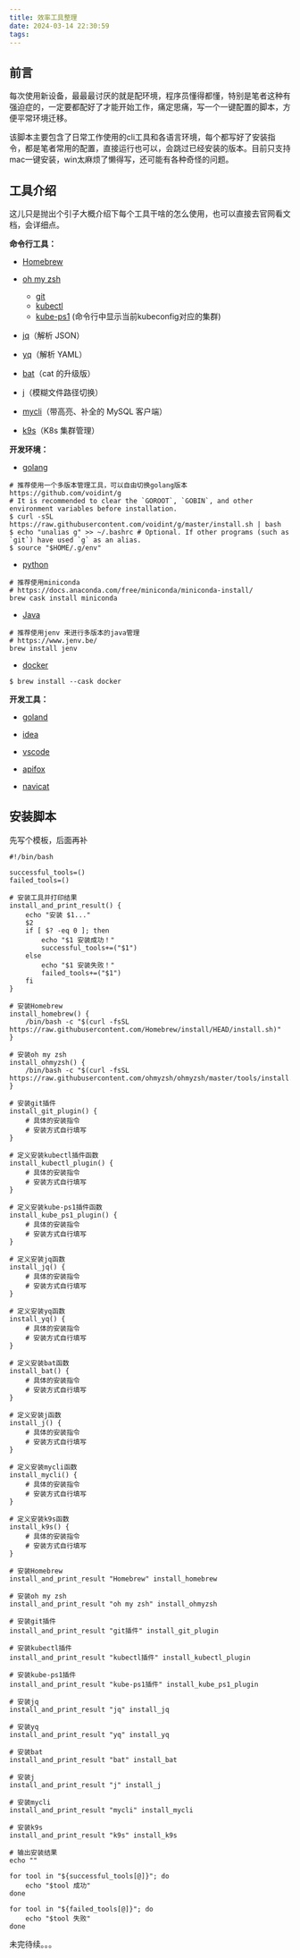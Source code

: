 ```yaml
---
title: 效率工具整理
date: 2024-03-14 22:30:59
tags:
---
```

## 前言

每次使用新设备，最最最讨厌的就是配环境，程序员懂得都懂，特别是笔者这种有强迫症的，一定要都配好了才能开始工作，痛定思痛，写一个一键配置的脚本，方便平常环境迁移。

该脚本主要包含了日常工作使用的cli工具和各语言环境，每个都写好了安装指令，都是笔者常用的配置，直接运行也可以，会跳过已经安装的版本。目前只支持mac一键安装，win太麻烦了懒得写，还可能有各种奇怪的问题。

## 工具介绍

这儿只是抛出个引子大概介绍下每个工具干啥的怎么使用，也可以直接去官网看文档，会详细点。

**命令行工具：**

- [Homebrew](https://github.com/Homebrew/brew)
- [oh my zsh](https://github.com/ohmyzsh/ohmyzsh)
  - [git](https://github.com/ohmyzsh/ohmyzsh/blob/master/plugins/git/git.plugin.zsh)
  - [kubectl](https://github.com/ohmyzsh/ohmyzsh/tree/master/plugins/kubectl)
  - [kube-ps1](https://github.com/jonmosco/kube-ps1) (命令行中显示当前kubeconfig对应的集群)

- [jq](https://jqlang.github.io/jq/)（解析 JSON）
- [yq](https://mikefarah.gitbook.io/yq/)（解析 YAML）
- [bat](https://github.com/sharkdp/bat)（cat 的升级版）
- [j](https://github.com/wting/autojump)（模糊文件路径切换）
- [mycli](https://www.mycli.net/)（带高亮、补全的 MySQL 客户端）
- [k9s](https://k9scli.io/)（K8s 集群管理）

**开发环境：**

- [golang](https://go.dev/)

```shell
# 推荐使用一个多版本管理工具，可以自由切换golang版本 https://github.com/voidint/g
# It is recommended to clear the `GOROOT`, `GOBIN`, and other environment variables before installation.
$ curl -sSL https://raw.githubusercontent.com/voidint/g/master/install.sh | bash
$ echo "unalias g" >> ~/.bashrc # Optional. If other programs (such as `git`) have used `g` as an alias.
$ source "$HOME/.g/env"
```

- [python](https://www.python.org/)

```shell
# 推荐使用miniconda
# https://docs.anaconda.com/free/miniconda/miniconda-install/
brew cask install miniconda
```

- [Java](https://www.java.com/zh-CN/)

```shell
# 推荐使用jenv 来进行多版本的java管理
# https://www.jenv.be/
brew install jenv
```

- [docker](https://www.docker.com/)

```shell
$ brew install --cask docker
```

**开发工具：**

- [goland](https://www.jetbrains.com/zh-cn/go/)

- [idea](https://www.jetbrains.com/zh-cn/idea/)

- [vscode](https://code.visualstudio.com/)

- [apifox](https://apifox.com/)

- [navicat](https://www.navicat.com.cn/)

## 安装脚本

先写个模板，后面再补

```shell
#!/bin/bash

successful_tools=()
failed_tools=()

# 安装工具并打印结果
install_and_print_result() {
    echo "安装 $1..."
    $2
    if [ $? -eq 0 ]; then
        echo "$1 安装成功！"
        successful_tools+=("$1")
    else
        echo "$1 安装失败！"
        failed_tools+=("$1")
    fi
}

# 安装Homebrew
install_homebrew() {
    /bin/bash -c "$(curl -fsSL https://raw.githubusercontent.com/Homebrew/install/HEAD/install.sh)"
}

# 安装oh my zsh
install_ohmyzsh() {
    /bin/bash -c "$(curl -fsSL https://raw.githubusercontent.com/ohmyzsh/ohmyzsh/master/tools/install.sh)"
}

# 安装git插件
install_git_plugin() {
    # 具体的安装指令
    # 安装方式自行填写
}

# 定义安装kubectl插件函数
install_kubectl_plugin() {
    # 具体的安装指令
    # 安装方式自行填写
}

# 定义安装kube-ps1插件函数
install_kube_ps1_plugin() {
    # 具体的安装指令
    # 安装方式自行填写
}

# 定义安装jq函数
install_jq() {
    # 具体的安装指令
    # 安装方式自行填写
}

# 定义安装yq函数
install_yq() {
    # 具体的安装指令
    # 安装方式自行填写
}

# 定义安装bat函数
install_bat() {
    # 具体的安装指令
    # 安装方式自行填写
}

# 定义安装j函数
install_j() {
    # 具体的安装指令
    # 安装方式自行填写
}

# 定义安装mycli函数
install_mycli() {
    # 具体的安装指令
    # 安装方式自行填写
}

# 定义安装k9s函数
install_k9s() {
    # 具体的安装指令
    # 安装方式自行填写
}

# 安装Homebrew
install_and_print_result "Homebrew" install_homebrew

# 安装oh my zsh
install_and_print_result "oh my zsh" install_ohmyzsh

# 安装git插件
install_and_print_result "git插件" install_git_plugin

# 安装kubectl插件
install_and_print_result "kubectl插件" install_kubectl_plugin

# 安装kube-ps1插件
install_and_print_result "kube-ps1插件" install_kube_ps1_plugin

# 安装jq
install_and_print_result "jq" install_jq

# 安装yq
install_and_print_result "yq" install_yq

# 安装bat
install_and_print_result "bat" install_bat

# 安装j
install_and_print_result "j" install_j

# 安装mycli
install_and_print_result "mycli" install_mycli

# 安装k9s
install_and_print_result "k9s" install_k9s

# 输出安装结果
echo ""

for tool in "${successful_tools[@]}"; do
    echo "$tool 成功"
done

for tool in "${failed_tools[@]}"; do
    echo "$tool 失败"
done
```



未完待续。。。